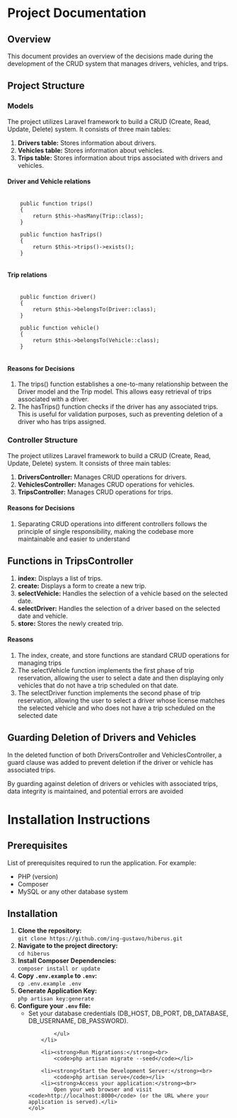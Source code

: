 <h1>Project Documentation</h1>

<h2>Overview</h2>

<p>This document provides an overview of the decisions made during the development of the CRUD system that manages drivers, vehicles, and trips.</p>

<h2>Project Structure</h2>


<h3>Models</h3>
<p>The project utilizes Laravel framework to build a CRUD (Create, Read, Update, Delete) system. It consists of three main tables:</p>

<ol>
    <li><strong>Drivers table:</strong> Stores information about drivers.</li>
    <li><strong>Vehicles table:</strong> Stores information about vehicles.</li>
    <li><strong>Trips table:</strong> Stores information about trips associated with drivers and vehicles.</li>
</ol>

<h4>Driver and Vehicle relations</h4>

<pre>
  <code class="php">
    public function trips()
    {
        return $this->hasMany(Trip::class);
    }
    
    public function hasTrips()
    {
        return $this->trips()->exists();
    }
  </code>
</pre>

<h4>Trip relations</h4>

<pre>
  <code class="php">
    public function driver()
    {
        return $this->belongsTo(Driver::class);
    }

    public function vehicle()
    {
        return $this->belongsTo(Vehicle::class);
    }
  </code>
</pre>

<h4>Reasons for Decisions</h4>
<ol>

  <li>
    The trips() function establishes a one-to-many relationship between the Driver model and the Trip model. This allows easy retrieval of trips associated with a driver.
  </li>

  <li>
    The hasTrips() function checks if the driver has any associated trips. This is useful for validation purposes, such as preventing deletion of a driver who has trips assigned.
  </li>
</ol>

<h3>Controller Structure</h3>
<p>The project utilizes Laravel framework to build a CRUD (Create, Read, Update, Delete) system. It consists of three main tables:</p>

<ol>
    <li><strong>DriversController:</strong> Manages CRUD operations for drivers.</li>
    <li><strong>VehiclesController:</strong> Manages CRUD operations for  vehicles.</li>
    <li><strong>TripsController:</strong> Manages CRUD operations for trips.</li>
</ol>

<h4>Reasons for Decisions</h4>

<ol>

  <li>
    Separating CRUD operations into different controllers follows the principle of single responsibility, making the codebase more maintainable and easier to understand
  </li>
</ol>


<h2>Functions in TripsController</h2>

<ol>
    <li><strong>index:</strong> Displays a list of trips.</li>
    <li><strong>create:</strong> Displays a form to create a new trip.</li>
    <li><strong>selectVehicle:</strong> Handles the selection of a vehicle based on the selected date.</li>
    <li><strong>selectDriver:</strong> Handles the selection of a driver based on the selected date and vehicle.</li>
    <li><strong>store:</strong> Stores the newly created trip.</li>
</ol>

<h4>Reasons</h4>
<ol>
    <li>The index, create, and store functions are standard CRUD operations for managing trips</li>
    <li>The selectVehicle function implements the first phase of trip reservation, allowing the user to select a date and then displaying only vehicles that do not have a trip scheduled on that date.</li>
    <li>The selectDriver function implements the second phase of trip reservation, allowing the user to select a driver whose license matches the selected vehicle and who does not have a trip scheduled on the selected date</li>
</ol>

<h2>Guarding Deletion of Drivers and Vehicles</h2>
<p>In the deleted function of both DriversController and VehiclesController, a guard clause was added to prevent deletion if the driver or vehicle has associated trips.</p>
<p>By guarding against deletion of drivers or vehicles with associated trips, data integrity is maintained, and potential errors are avoided</p>


 <h1>Installation Instructions</h1>

    
  <h2>Prerequisites</h2>
  <p>List of prerequisites required to run the application. For example:</p>
  <ul>
      <li>PHP (version)</li>
      <li>Composer</li>
      <li>MySQL or any other database system</li>
  </ul>

  <h2>Installation</h2>
    <ol>
      <li>
        <strong>Clone the repository:</strong><br>
            <code>git clone https://github.com/ing-gustavo/hiberus.git</code></li>
        <li><strong>Navigate to the project directory:</strong><br>
            <code>cd hiberus</code></li>
        <li><strong>Install Composer Dependencies:</strong><br>
            <code>composer install or update </code></li>
        <li><strong>Copy <code>.env.example</code> to <code>.env</code>:</strong><br>
            <code>cp .env.example .env</code></li>
        <li><strong>Generate Application Key:</strong><br>
            <code>php artisan key:generate</code></li>
        <li><strong>Configure your <code>.env</code> file:</strong><br>
            <ul>
                <li>Set your database credentials (DB_HOST, DB_PORT, DB_DATABASE, DB_USERNAME, DB_PASSWORD).</li>
             
            </ul>
        </li>
        
        <li><strong>Run Migrations:</strong><br>
            <code>php artisan migrate --seed</code></li>
       
        <li><strong>Start the Development Server:</strong><br>
            <code>php artisan serve</code></li>
        <li><strong>Access your application:</strong><br>
            Open your web browser and visit <code>http://localhost:8000</code> (or the URL where your application is served).</li>
    </ol>


